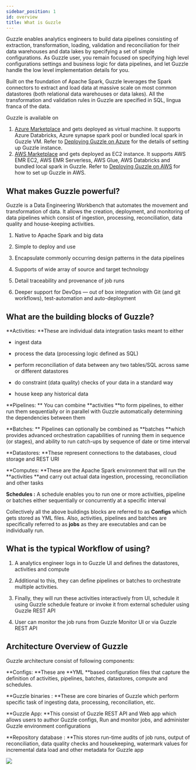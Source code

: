 ```yaml
---
sidebar_position: 1
id: overview
title: What is Guzzle
---
```

Guzzle enables analytics engineers to build data pipelines consisting of extraction, transformation, loading, validation and reconciliation for their data warehouses and data lakes by specifying a set of simple configurations. As Guzzle user, you remain focused on specifying high level configurations settings and business logic for data pipelines, and let Guzzle handle the low level implementation details for you.

Built on the foundation of Apache Spark, Guzzle leverages the Spark connectors to extract and load data at massive scale on most common datastores (both relational data warehouses or data lakes). All the transformation and validation rules in Guzzle are specified in SQL, lingua franca of the data. 

Guzzle is available on 
1. [Azure Marketplace](https://portal.azure.com) and gets deployed as virtual machine. It supports Azure Databricks, Azure synapse spark pool or bundled local spark in Guzzle VM. 
Refer to [Deploying Guzzle on Azure](/docs/introduction/deploying_guzzle_on_microsoft_azure) for the details of setting up Guzzle instance. 
2. [AWS Marketplace](https://aws.amazon.com/marketplace/pp/prodview-cdai6bjd4gkiw) and gets deployed as EC2 instance. It supports AWS EMR EC2, AWS EMR Serverless, AWS Glue, AWS Databricks and bundled local spark in Guzzle. Refer to [Deploying Guzzle on AWS](/docs/introduction/deploying_guzzle_on_aws) for how to set up Guzzle in AWS.

## What makes Guzzle powerful?

Guzzle is a Data Engineering Workbench that automates the movement and transformation of data. It allows the creation, deployment, and monitoring of data pipelines which consist of ingestion, processing, reconciliation, data quality and house-keeping activities.

1. Native to Apache Spark and big data

2. Simple to deploy and use

3. Encapsulate commonly occurring design patterns in the data pipelines

4. Supports of wide array of source and target technology

5. Detail traceability and provenance of job runs

6. Deeper support for DevOps — out of box integration with Git (and git workflows), test-automation and auto-deployment

## What are the building blocks of Guzzle?

**Activities: **These are individual data integration tasks meant to either 

* ingest data 

* process the data (processing logic defined as SQL) 

* perform reconciliation of data between any two tables/SQL across same or different datastores

* do constraint (data quality) checks of your data in a standard way

* house keep any historical data

**Pipelines: ** You can combine **activities **to form pipelines, to either run them sequentially or in parallel with Guzzle automatically determining the dependencies between them

**Batches: ** Pipelines can optionally be combined as **batches **which provides advanced orchestration capabilities of running them in sequence (or stages), and ability to run catch-ups by sequence of date or time interval

**Datastores: **These represent connections to the databases, cloud storage and REST URI

**Computes: **These are the Apache Spark environment that will run the **activities **and carry out actual data ingestion, processing, reconciliation and other tasks

**Schedules :** A schedule enables you to run one or more activities, pipeline or batches either sequentially or concurrently at a specific interval

Collectively all the above buildings blocks are referred to as **Configs** which gets stored as YML files. Also, activities, pipelines and batches are specifically referred to as **jobs** as they are executables and can be individually run.

## What is the typical Workflow of using?

1. A analytics engineer logs in to Guzzle UI and defines the datastores, activities and compute 

2. Additional to this, they can define pipelines or batches to orchestrate multiple activities.

3. Finally, they will run these activities interactively from UI, schedule it using Guzzle schedule feature or invoke it from external scheduler using Guzzle REST API

4. User can monitor the job runs from Guzzle Monitor UI or via Guzzle REST API

## Architecture Overview of Guzzle

Guzzle architecture consist of following components: 

**Configs: **These are **YML **based configuration files that capture the definition of activities, pipelines, batches, datastores, compute and schedules. 

**Guzzle binaries : **These are core binaries of Guzzle which perform specific task of ingesting data, processing, reconciliation, etc.

**Guzzle App: **This consist of Guzzle REST API and Web app which allows users to author Guzzle configs, Run and monitor jobs, and administer Guzzle environment configurations 

**Repository database : **This stores run-time audits of job runs, output of reconciliation, data quality checks and housekeeping, watermark values for incremental data load and other metadata for Guzzle app

<a href="https://guzzle.justanalytics.com/assets/images/introduction0-b696e32182bbff8bdc6b8bc65919c9de.png" target="_self">
    <img src="/img/docs/introduction/introduction0.png"  />
</a>
